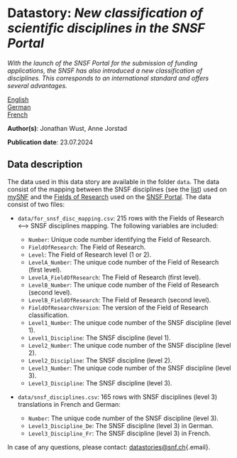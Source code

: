 # Datastory: *New classification of scientific disciplines in the SNSF Portal*

*With the launch of the SNSF Portal for the submission of funding applications, the SNSF has also introduced a new classification of disciplines. This corresponds to an international standard and offers several advantages.*

[English](https://data.snf.ch/stories/fields-of-research-and-scientific-disciplines-en.html)\
[German](https://data.snf.ch/stories/forschungsfelder-und-wissenschaftliche-Disziplinen-de.html)\
[French](https://data.snf.ch/stories/domaines-de-recherches-et-classification-scientifique-fr.html)

**Author(s)**: Jonathan Wust, Anne Jorstad

**Publication date**: 23.07.2024

## Data description

The data used in this data story are available in the folder `data`. The data consist of the mapping between the SNSF disciplines (see the [list](https://www.snf.ch/SiteCollectionDocuments/allg_disziplinenliste.pdf)) used on [mySNF](https://www.mysnf.ch/) and the [Fields of Research](%5BFields%20of%20Research%20(FoR)%5D(https://app.dimensions.ai/browse/categories/publication/for)) used on the [SNSF Portal](https://portal.snf.ch/). The data consist of two files:

-   `data/for_snsf_disc_mapping.csv`: 215 rows with the Fields of Research \<--\> SNSF disciplines mapping. The following variables are included:

    -   `Number`: Unique code number identifying the Field of Research.
    -   `FieldOfResearch`: The Field of Research.
    -   `Level`: The Field of Research level (1 or 2).
    -   `LevelA_Number`: The unique code number of the Field of Research (first level).
    -   `LevelA_FieldOfResearch`: The Field of Research (first level).
    -   `LevelB_Number`: The unique code number of the Field of Research (second level).
    -   `LevelB_FieldOfResearch`: The Field of Research (second level).
    -   `FieldOfResearchVersion`: The version of the Field of Research classification.
    -   `Level1_Number`: The unique code number of the SNSF discipline (level 1).
    -   `Level1_Discipline`: The SNSF discipline (level 1).
    -   `Level2_Number`: The unique code number of the SNSF discipline (level 2).
    -   `Level2_Discipline`: The SNSF discipline (level 2).
    -   `Level3_Number`: The unique code number of the SNSF discipline (level 3).
    -   `Level3_Discipline`: The SNSF discipline (level 3).

-   `data/snsf_disciplines.csv`: 165 rows with SNSF disciplines (level 3) translations in French and German:

    -   `Number`: The unique code number of the SNSF discipline (level 3).
    -   `Level3_Discipline_De`: The SNSF discipline (level 3) in German.
    -   `Level3_Discipline_Fr`: The SNSF discipline (level 3) in French.

In case of any questions, please contact: [datastories\@snf.ch](mailto:datastories@snf.ch){.email}.
